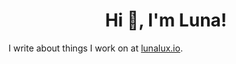 <h1 align="center">Hi 👋, I'm Luna!</h1>
I write about things I work on at <a href="https://lunalux.io">lunalux.io</a>.

